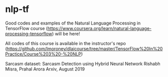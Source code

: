 # nlp-tf
Good codes and examples of the Natural Language Processing in TensorFlow course (https://www.coursera.org/learn/natural-language-processing-tensorflow) will be here!

All codes of this course is available in the instructor's repo (https://github.com/lmoroney/dlaicourse/tree/master/TensorFlow%20In%20Practice/Course%203%20-%20NLP)

Sarcasm dataset:
Sarcasm Detection using Hybrid Neural Network
Rishabh Misra, Prahal Arora
Arxiv, August 2019
